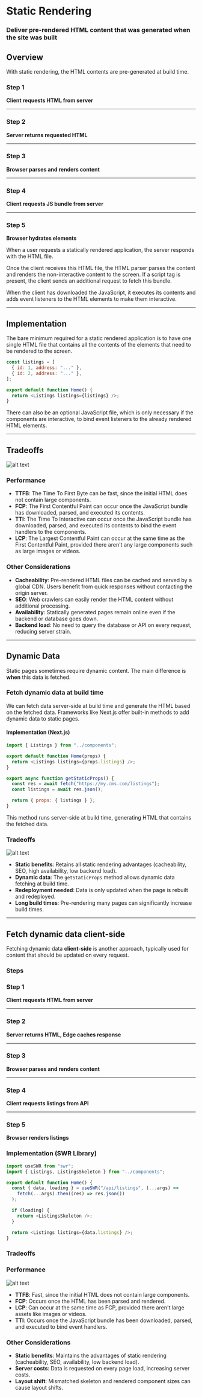 # Static Rendering
### Deliver pre-rendered HTML content that was generated when the site was built

## Overview
With static rendering, the HTML contents are pre-generated at build time.

### **Step 1**
**Client requests HTML from server**

---

### **Step 2**
**Server returns requested HTML**

---

### **Step 3**
**Browser parses and renders content**

---

### **Step 4**
**Client requests JS bundle from server**

---

### **Step 5**
**Browser hydrates elements**

When a user requests a statically rendered application, the server responds with the HTML file.

Once the client receives this HTML file, the HTML parser parses the content and renders the non-interactive content to the screen. If a script tag is present, the client sends an additional request to fetch this bundle.

When the client has downloaded the JavaScript, it executes its contents and adds event listeners to the HTML elements to make them interactive.

---

## Implementation
The bare minimum required for a static rendered application is to have one single HTML file that contains all the contents of the elements that need to be rendered to the screen.

```javascript
const listings = [
  { id: 1, address: "..." },
  { id: 2, address: "..." },
];

export default function Home() {
  return <Listings listings={listings} />;
}
```

There can also be an optional JavaScript file, which is only necessary if the components are interactive, to bind event listeners to the already rendered HTML elements.

---

## Tradeoffs

![alt text](image-2.png)

### **Performance**

- **TTFB**: The Time To First Byte can be fast, since the initial HTML does not contain large components.
- **FCP**: The First Contentful Paint can occur once the JavaScript bundle has downloaded, parsed, and executed its contents.
- **TTI**: The Time To Interactive can occur once the JavaScript bundle has downloaded, parsed, and executed its contents to bind the event handlers to the components.
- **LCP**: The Largest Contentful Paint can occur at the same time as the First Contentful Paint, provided there aren't any large components such as large images or videos.

### **Other Considerations**

- **Cacheability**: Pre-rendered HTML files can be cached and served by a global CDN. Users benefit from quick responses without contacting the origin server.
- **SEO**: Web crawlers can easily render the HTML content without additional processing.
- **Availability**: Statically generated pages remain online even if the backend or database goes down.
- **Backend load**: No need to query the database or API on every request, reducing server strain.

---

## Dynamic Data
Static pages sometimes require dynamic content. The main difference is **when** this data is fetched.

### **Fetch dynamic data at build time**

We can fetch data server-side at build time and generate the HTML based on the fetched data. Frameworks like Next.js offer built-in methods to add dynamic data to static pages.

#### **Implementation (Next.js)**

```javascript
import { Listings } from "../components";

export default function Home(props) {
  return <Listings listings={props.listings} />;
}

export async function getStaticProps() {
  const res = await fetch("https://my.cms.com/listings");
  const listings = await res.json();

  return { props: { listings } };
}
```

This method runs server-side at build time, generating HTML that contains the fetched data.

### **Tradeoffs**

![alt text](image-3.png)

- **Static benefits**: Retains all static rendering advantages (cacheability, SEO, high availability, low backend load).
- **Dynamic data**: The `getStaticProps` method allows dynamic data fetching at build time.
- **Redeployment needed**: Data is only updated when the page is rebuilt and redeployed.
- **Long build times**: Pre-rendering many pages can significantly increase build times.

---

## Fetch dynamic data client-side

Fetching dynamic data **client-side** is another approach, typically used for content that should be updated on every request.

### **Steps**

### **Step 1**
**Client requests HTML from server**

---

### **Step 2**
**Server returns HTML, Edge caches response**

---

### **Step 3**
**Browser parses and renders content**

---

### **Step 4**
**Client requests listings from API**

---

### **Step 5**
**Browser renders listings**

### **Implementation (SWR Library)**

```javascript
import useSWR from "swr";
import { Listings, ListingsSkeleton } from "../components";

export default function Home() {
  const { data, loading } = useSWR("/api/listings", (...args) =>
    fetch(...args).then((res) => res.json())
  );

  if (loading) {
    return <ListingsSkeleton />;
  }

  return <Listings listings={data.listings} />;
}
```

### **Tradeoffs**

### **Performance**

![alt text](image-4.png)

- **TTFB**: Fast, since the initial HTML does not contain large components.
- **FCP**: Occurs once the HTML has been parsed and rendered.
- **LCP**: Can occur at the same time as FCP, provided there aren't large assets like images or videos.
- **TTI**: Occurs once the JavaScript bundle has been downloaded, parsed, and executed to bind event handlers.

### **Other Considerations**

- **Static benefits**: Maintains the advantages of static rendering (cacheability, SEO, availability, low backend load).
- **Server costs**: Data is requested on every page load, increasing server costs.
- **Layout shift**: Mismatched skeleton and rendered component sizes can cause layout shifts.

